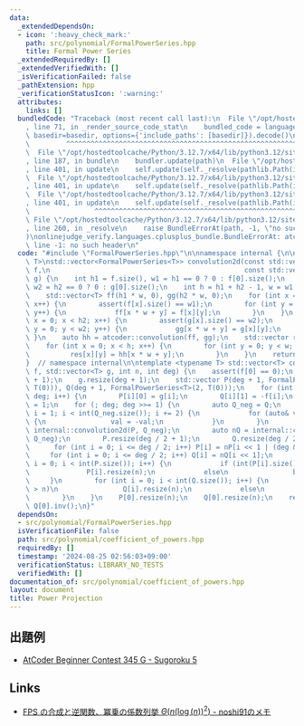 ```yaml
---
data:
  _extendedDependsOn:
  - icon: ':heavy_check_mark:'
    path: src/polynomial/FormalPowerSeries.hpp
    title: Formal Power Series
  _extendedRequiredBy: []
  _extendedVerifiedWith: []
  _isVerificationFailed: false
  _pathExtension: hpp
  _verificationStatusIcon: ':warning:'
  attributes:
    links: []
  bundledCode: "Traceback (most recent call last):\n  File \"/opt/hostedtoolcache/Python/3.12.7/x64/lib/python3.12/site-packages/onlinejudge_verify/documentation/build.py\"\
    , line 71, in _render_source_code_stat\n    bundled_code = language.bundle(stat.path,\
    \ basedir=basedir, options={'include_paths': [basedir]}).decode()\n          \
    \         ^^^^^^^^^^^^^^^^^^^^^^^^^^^^^^^^^^^^^^^^^^^^^^^^^^^^^^^^^^^^^^^^^^^^^^^^^^^^^^^^^\n\
    \  File \"/opt/hostedtoolcache/Python/3.12.7/x64/lib/python3.12/site-packages/onlinejudge_verify/languages/cplusplus.py\"\
    , line 187, in bundle\n    bundler.update(path)\n  File \"/opt/hostedtoolcache/Python/3.12.7/x64/lib/python3.12/site-packages/onlinejudge_verify/languages/cplusplus_bundle.py\"\
    , line 401, in update\n    self.update(self._resolve(pathlib.Path(included), included_from=path))\n\
    \  File \"/opt/hostedtoolcache/Python/3.12.7/x64/lib/python3.12/site-packages/onlinejudge_verify/languages/cplusplus_bundle.py\"\
    , line 401, in update\n    self.update(self._resolve(pathlib.Path(included), included_from=path))\n\
    \  File \"/opt/hostedtoolcache/Python/3.12.7/x64/lib/python3.12/site-packages/onlinejudge_verify/languages/cplusplus_bundle.py\"\
    , line 401, in update\n    self.update(self._resolve(pathlib.Path(included), included_from=path))\n\
    \                ^^^^^^^^^^^^^^^^^^^^^^^^^^^^^^^^^^^^^^^^^^^^^^^^^^^^^^^^^\n \
    \ File \"/opt/hostedtoolcache/Python/3.12.7/x64/lib/python3.12/site-packages/onlinejudge_verify/languages/cplusplus_bundle.py\"\
    , line 260, in _resolve\n    raise BundleErrorAt(path, -1, \"no such header\"\
    )\nonlinejudge_verify.languages.cplusplus_bundle.BundleErrorAt: atcoder/convolution.hpp:\
    \ line -1: no such header\n"
  code: "#include \"FormalPowerSeries.hpp\"\n\nnamespace internal {\n\ntemplate <typename\
    \ T>\nstd::vector<FormalPowerSeries<T>> convolution2d(const std::vector<FormalPowerSeries<T>>&\
    \ f,\n                                                const std::vector<FormalPowerSeries<T>>&\
    \ g) {\n    int h1 = f.size(), w1 = h1 == 0 ? 0 : f[0].size();\n    int h2 = g.size(),\
    \ w2 = h2 == 0 ? 0 : g[0].size();\n    int h = h1 + h2 - 1, w = w1 + w2 - 1;\n\
    \    std::vector<T> ff(h1 * w, 0), gg(h2 * w, 0);\n    for (int x = 0; x < h1;\
    \ x++) {\n        assert(f[x].size() == w1);\n        for (int y = 0; y < w1;\
    \ y++) {\n            ff[x * w + y] = f[x][y];\n        }\n    }\n    for (int\
    \ x = 0; x < h2; x++) {\n        assert(g[x].size() == w2);\n        for (int\
    \ y = 0; y < w2; y++) {\n            gg[x * w + y] = g[x][y];\n        }\n   \
    \ }\n    auto hh = atcoder::convolution(ff, gg);\n    std::vector res(h, FormalPowerSeries<T>(w));\n\
    \    for (int x = 0; x < h; x++) {\n        for (int y = 0; y < w; y++) {\n  \
    \          res[x][y] = hh[x * w + y];\n        }\n    }\n    return res;\n}\n\n\
    }  // namespace internal\n\ntemplate <typename T> std::vector<T> coefficient_of_powers(std::vector<T>\
    \ f, std::vector<T> g, int n, int deg) {\n    assert(f[0] == 0);\n    f.resize(deg\
    \ + 1);\n    g.resize(deg + 1);\n    std::vector P(deg + 1, FormalPowerSeries<T>(2,\
    \ T(0))), Q(deg + 1, FormalPowerSeries<T>(2, T(0)));\n    for (int i = 0; i <=\
    \ deg; i++) {\n        P[i][0] = g[i];\n        Q[i][1] = -f[i];\n    }\n    Q[0][0]\
    \ = 1;\n    for (; deg; deg >>= 1) {\n        auto Q_neg = Q;\n        for (int\
    \ i = 1; i < int(Q_neg.size()); i += 2) {\n            for (auto& val : Q_neg[i])\
    \ {\n                val = -val;\n            }\n        }\n        auto nP =\
    \ internal::convolution2d(P, Q_neg);\n        auto nQ = internal::convolution2d(Q,\
    \ Q_neg);\n        P.resize(deg / 2 + 1);\n        Q.resize(deg / 2 + 1);\n  \
    \      for (int i = 0; i <= deg / 2; i++) P[i] = nP[i << 1 | (deg & 1)];\n   \
    \     for (int i = 0; i <= deg / 2; i++) Q[i] = nQ[i << 1];\n        for (int\
    \ i = 0; i < int(P.size()); i++) {\n            if (int(P[i].size()) > n)\n  \
    \              P[i].resize(n);\n            else\n                break;\n   \
    \     }\n        for (int i = 0; i < int(Q.size()); i++) {\n            if (int(Q[i].size())\
    \ > n)\n                Q[i].resize(n);\n            else\n                break;\n\
    \        }\n    }\n    P[0].resize(n);\n    Q[0].resize(n);\n    return P[0] *\
    \ Q[0].inv();\n}"
  dependsOn:
  - src/polynomial/FormalPowerSeries.hpp
  isVerificationFile: false
  path: src/polynomial/coefficient_of_powers.hpp
  requiredBy: []
  timestamp: '2024-08-25 02:56:03+09:00'
  verificationStatus: LIBRARY_NO_TESTS
  verifiedWith: []
documentation_of: src/polynomial/coefficient_of_powers.hpp
layout: document
title: Power Projection
---
```


## 出題例
- [AtCoder Beginner Contest 345 G - Sugoroku 5](https://atcoder.jp/contests/abc345/tasks/abc345_g)

## Links
- [FPS の合成と逆関数、冪乗の係数列挙 $\Theta(n (\log(n)) ^ 2)$ - noshi91のメモ](https://noshi91.hatenablog.com/entry/2024/03/16/224034)
